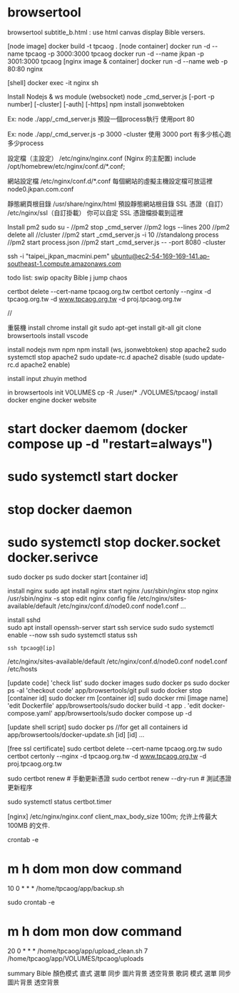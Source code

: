 # browsertool
browsertool
subtitle_b.html : use html canvas display Bible versers.

[node image]
docker build -t tpcaog .
[node container]
docker run -d --name tpcaog -p 3000:3000 tpcaog
docker run -d --name jkpan -p 3001:3000 tpcaog
[nginx image & container]
docker run -d --name web -p 80:80 nginx

[shell]
docker exec -it nginx sh


Install Nodejs & ws module (websocket)
node _cmd_server.js [-port -p number] [-cluster] [-auth] [-https]
npm install jsonwebtoken

Ex:
 node ./app/_cmd_server.js
預設一個process執行 使用port 80

Ex:
 node ./app/_cmd_server.js -p 3000 -cluster
使用 3000 port 有多少核心跑多少process

設定檔（主設定） /etc/nginx/nginx.conf   (Nginx 的主配置)
include /opt/homebrew/etc/nginx/conf.d/*.conf;

網站設定檔	/etc/nginx/conf.d/*.conf    每個網站的虛擬主機設定檔可放這裡
node0.jkpan.com.conf

靜態網頁根目錄	/usr/share/nginx/html	預設靜態網站根目錄
SSL 憑證（自訂）	/etc/nginx/ssl（自訂掛載）	你可以自定 SSL 憑證檔掛載到這裡

Install pm2
sudo su -
//pm2 stop _cmd_server
//pm2 logs --lines 200
//pm2 delete all
//cluster
//pm2 start _cmd_server.js -i 10
//standalong process
//pm2 start process.json
//pm2 start _cmd_server.js -- -port 8080 -cluster

ssh -i "taipei_jkpan_macmini.pem" ubuntu@ec2-54-169-169-141.ap-southeast-1.compute.amazonaws.com


todo list:
swip opacity
Bible j jump chaos 

certbot delete --cert-name tpcaog.org.tw
certbot certonly --nginx -d tpcaog.org.tw -d www.tpcaog.org.tw -d proj.tpcaog.org.tw

//

重裝機
install chrome
install git
    sudo apt-get install git-all
git clone browsertools
install vscode

install nodejs nvm npm
npm install (ws, jsonwebtoken)
stop apache2
    sudo systemctl stop apache2
    sudo update-rc.d apache2 disable (sudo update-rc.d apache2 enable)

install input zhuyin method

in browsertools init VOLUMES 
cp -R ./user/* ./VOLUMES/tpcaog/
install docker engine
    docker website

# start docker daemom (docker compose up -d "restart=always")
#    sudo systemctl start docker
# stop docker daemon
#    sudo systemctl stop docker.socket docker.serivce
sudo docker ps 
sudo docker start [container id] 

install nginx
    sudo apt install nginx
start nginx
    /usr/sbin/nginx
stop nginx
    /usr/sbin/nginx -s stop
edit nginx config file 
    /etc/nginx/sites-available/default
    /etc/nginx/conf.d/node0.conf node1.conf ...

install sshd  
    sudo apt install openssh-server
start ssh service sudo 
    sudo systemctl enable --now ssh 
    sudo systemctl status ssh

    ssh tpcaog@[ip]

/etc/nginx/sites-available/default
/etc/nginx/conf.d/node0.conf node1.conf
/etc/hosts

[update code]
'check list'
sudo docker images
sudo docker ps
sudo docker ps -al
'checkout code'
app/browsertools/git pull
sudo docker stop [container id]
sudo docker rm [container id]
sudo docker rmi [image name]
'edit Dockerfile'
app/browsertools/sudo docker build -t app .
'edit docker-compose.yaml'
app/browsertools/sudo docker compose up -d

[update shell script]
sudo docker ps //for get all containers id
app/browsertools/docker-update.sh [id] [id] ...


[free ssl certificate]
sudo certbot delete --cert-name tpcaog.org.tw
sudo certbot certonly --nginx -d tpcaog.org.tw -d www.tpcaog.org.tw -d proj.tpcaog.org.tw

sudo certbot renew           # 手動更新憑證
sudo certbot renew --dry-run # 測試憑證更新程序

sudo systemctl status certbot.timer

[nginx]
/etc/nginx/nginx.conf
client_max_body_size 100m; 允许上传最大100MB 的文件. 

crontab -e
# m h  dom mon dow   command
10 0 * * * /home/tpcaog/app/backup.sh

sudo crontab -e
# m h  dom mon dow   command
20 0 * * * /home/tpcaog/app/upload_clean.sh 7 /home/tpcaog/app/VOLUMES/tpcaog/uploads

summary
Bible 顏色模式 直式 選單 同步 圖片背景 透空背景
歌詞 模式 選單 同步 圖片背景 透空背景

